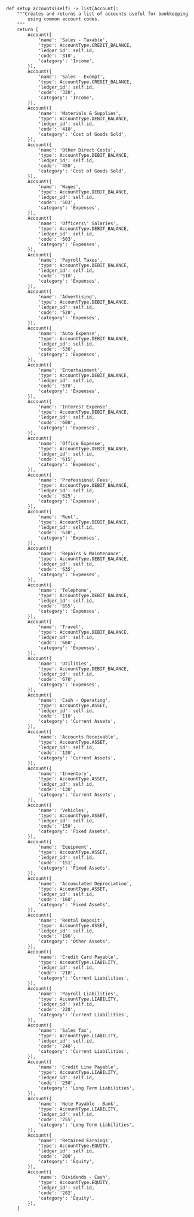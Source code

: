 
    def setup_accounts(self) -> list[Account]:
        """Creates and returns a list of accounts useful for bookkeeping
            using common account codes.
        """
        return [
            Account({
                'name': 'Sales - Taxable',
                'type': AccountType.CREDIT_BALANCE,
                'ledger_id': self.id,
                'code': '310',
                'category': 'Income',
            }),
            Account({
                'name': 'Sales - Exempt',
                'type': AccountType.CREDIT_BALANCE,
                'ledger_id': self.id,
                'code': '320',
                'category': 'Income',
            }),
            Account({
                'name': 'Materials & Supplies',
                'type': AccountType.DEBIT_BALANCE,
                'ledger_id': self.id,
                'code': '410',
                'category': 'Cost of Goods Sold',
            }),
            Account({
                'name': 'Other Direct Costs',
                'type': AccountType.DEBIT_BALANCE,
                'ledger_id': self.id,
                'code': '450',
                'category': 'Cost of Goods Sold',
            }),
            Account({
                'name': 'Wages',
                'type': AccountType.DEBIT_BALANCE,
                'ledger_id': self.id,
                'code': '503',
                'category': 'Expenses',
            }),
            Account({
                'name': 'Officers\' Salaries',
                'type': AccountType.DEBIT_BALANCE,
                'ledger_id': self.id,
                'code': '503',
                'category': 'Expenses',
            }),
            Account({
                'name': 'Payroll Taxes',
                'type': AccountType.DEBIT_BALANCE,
                'ledger_id': self.id,
                'code': '510',
                'category': 'Expenses',
            }),
            Account({
                'name': 'Advertising',
                'type': AccountType.DEBIT_BALANCE,
                'ledger_id': self.id,
                'code': '520',
                'category': 'Expenses',
            }),
            Account({
                'name': 'Auto Expense',
                'type': AccountType.DEBIT_BALANCE,
                'ledger_id': self.id,
                'code': '530',
                'category': 'Expenses',
            }),
            Account({
                'name': 'Entertainment',
                'type': AccountType.DEBIT_BALANCE,
                'ledger_id': self.id,
                'code': '570',
                'category': 'Expenses',
            }),
            Account({
                'name': 'Interest Expense',
                'type': AccountType.DEBIT_BALANCE,
                'ledger_id': self.id,
                'code': '600',
                'category': 'Expenses',
            }),
            Account({
                'name': 'Office Expense',
                'type': AccountType.DEBIT_BALANCE,
                'ledger_id': self.id,
                'code': '615',
                'category': 'Expenses',
            }),
            Account({
                'name': 'Professional Fees',
                'type': AccountType.DEBIT_BALANCE,
                'ledger_id': self.id,
                'code': '625',
                'category': 'Expenses',
            }),
            Account({
                'name': 'Rent',
                'type': AccountType.DEBIT_BALANCE,
                'ledger_id': self.id,
                'code': '630',
                'category': 'Expenses',
            }),
            Account({
                'name': 'Repairs & Maintenance',
                'type': AccountType.DEBIT_BALANCE,
                'ledger_id': self.id,
                'code': '635',
                'category': 'Expenses',
            }),
            Account({
                'name': 'Telephone',
                'type': AccountType.DEBIT_BALANCE,
                'ledger_id': self.id,
                'code': '655',
                'category': 'Expenses',
            }),
            Account({
                'name': 'Travel',
                'type': AccountType.DEBIT_BALANCE,
                'ledger_id': self.id,
                'code': '660',
                'category': 'Expenses',
            }),
            Account({
                'name': 'Utilities',
                'type': AccountType.DEBIT_BALANCE,
                'ledger_id': self.id,
                'code': '670',
                'category': 'Expenses',
            }),
            Account({
                'name': 'Cash - Operating',
                'type': AccountType.ASSET,
                'ledger_id': self.id,
                'code': '110',
                'category': 'Current Assets',
            }),
            Account({
                'name': 'Accounts Receivable',
                'type': AccountType.ASSET,
                'ledger_id': self.id,
                'code': '120',
                'category': 'Current Assets',
            }),
            Account({
                'name': 'Inventory',
                'type': AccountType.ASSET,
                'ledger_id': self.id,
                'code': '130',
                'category': 'Current Assets',
            }),
            Account({
                'name': 'Vehicles',
                'type': AccountType.ASSET,
                'ledger_id': self.id,
                'code': '150',
                'category': 'Fixed Assets',
            }),
            Account({
                'name': 'Equipment',
                'type': AccountType.ASSET,
                'ledger_id': self.id,
                'code': '151',
                'category': 'Fixed Assets',
            }),
            Account({
                'name': 'Accumulated Depreciation',
                'type': AccountType.ASSET,
                'ledger_id': self.id,
                'code': '160',
                'category': 'Fixed Assets',
            }),
            Account({
                'name': 'Rental Deposit',
                'type': AccountType.ASSET,
                'ledger_id': self.id,
                'code': '196',
                'category': 'Other Assets',
            }),
            Account({
                'name': 'Credit Card Payable',
                'type': AccountType.LIABILITY,
                'ledger_id': self.id,
                'code': '210',
                'category': 'Current Liabilities',
            }),
            Account({
                'name': 'Payroll Liabilities',
                'type': AccountType.LIABILITY,
                'ledger_id': self.id,
                'code': '220',
                'category': 'Current Liabilities',
            }),
            Account({
                'name': 'Sales Tax',
                'type': AccountType.LIABILITY,
                'ledger_id': self.id,
                'code': '240',
                'category': 'Current Liabilities',
            }),
            Account({
                'name': 'Credit Line Payable',
                'type': AccountType.LIABILITY,
                'ledger_id': self.id,
                'code': '250',
                'category': 'Long Term Liabilities',
            }),
            Account({
                'name': 'Note Payable - Bank',
                'type': AccountType.LIABILITY,
                'ledger_id': self.id,
                'code': '255',
                'category': 'Long Term Liabilities',
            }),
            Account({
                'name': 'Retained Earnings',
                'type': AccountType.EQUITY,
                'ledger_id': self.id,
                'code': '280',
                'category': 'Equity',
            }),
            Account({
                'name': 'Dividends - Cash',
                'type': AccountType.EQUITY,
                'ledger_id': self.id,
                'code': '282',
                'category': 'Equity',
            }),
        ]
